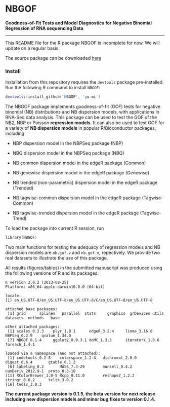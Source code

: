 NBGOF
=====

**Goodness-of-Fit Tests and Model Diagnostics for Negative Binomial Regression of RNA sequencing Data**

----------------------------------------------------------------------------------------------------

This README file for the R package NBGOF is incomplete for now. We will update on a regular basis.

The source package can be downloaded [here](https://www.dropbox.com/s/lzpi5apn8el7may/NBGOF_0.1.6.tar.gz?dl=0)

### Install
Installation from this repository requires the `devtools` package pre-installed. Run the following R command to install `NBGOF`:

```S
devtools::install_github('NBGOF', 'gu-mi')
```

The NBGOF package implements goodness-of-fit (GOF) tests for negative binomial (NB) distributions and NB dispersion models, with applications in RNA-Seq data analysis. This package can be used to test the GOF of the NB2, NBP or Poisson **regression models**. It can also be used to test GOF for a variety of **NB dispersion models** in popular R/Bioconductor packages, including

* NBP dispersion model in the NBPSeq package (NBP)

* NBQ dispersion model in the NBPSeq package (NBQ)

* NB common dispersion model in the edgeR package (Common)

* NB genewise dispersion model in the edgeR package (Genewise)

* NB trended (non-parametric) dispersion model in the edgeR package (Trended)

* NB tagwise-common dispersion model in the edgeR package (Tagwise-Common)

* NB tagwise-trended dispersion model in the edgeR package (Tagwise-Trend)

To load the package into current R session, run

```S
library(NBGOF)
```
Two main functions for testing the adequacy of regression models and NB dispersion models are `nb.gof.v` and `nb.gof.m`, repectively. We provide two real datasets to illustrate the use of this package.

All results (figures/tables) in the submitted manuscript was produced using the following versions of R and its packages:

```{r}
R version 3.0.2 (2013-09-25)
Platform: x86_64-apple-darwin10.8.0 (64-bit)

locale:
[1] en_US.UTF-8/en_US.UTF-8/en_US.UTF-8/C/en_US.UTF-8/en_US.UTF-8

attached base packages:
 [1] grid      splines   parallel  stats     graphics  grDevices utils     datasets  methods   base     

other attached packages:
 [1] scales_0.2.3    plyr_1.8.1      edgeR_3.2.4     limma_3.16.8    NBPSeq_0.2.9    qvalue_1.34.0  
 [7] NBGOF_0.1.4     ggplot2_0.9.3.1 doMC_1.3.3      iterators_1.0.6 foreach_1.4.1  

loaded via a namespace (and not attached):
 [1] codetools_0.2-8    colorspace_1.2-4   dichromat_2.0-0    digest_0.6.4       gtable_0.1.2      
 [6] labeling_0.2       MASS_7.3-29        munsell_0.4.2      numDeriv_2012.9-1  proto_0.3-10      
[11] RColorBrewer_1.0-5 Rcpp_0.11.0        reshape2_1.2.2     stringr_0.6.2      tcltk_3.0.2       
[16] tools_3.0.2       
```

**The current package version is 0.1.5, the beta version for next release including new dispersion models and minor bug fixes to version 0.1.4.**
